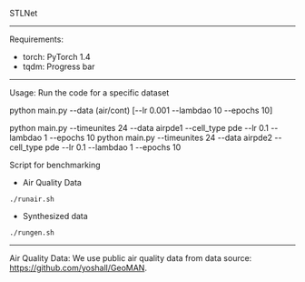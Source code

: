 STLNet

------------------------------------
Requirements:
- torch: PyTorch 1.4
- tqdm: Progress bar

------------------------------------
Usage:
Run the code for a specific dataset

python main.py --data (air/cont) [--lr 0.001 --lambdao 10 --epochs 10]

python main.py --timeunites 24 --data airpde1 --cell_type pde --lr 0.1 --lambdao 1 --epochs 10
python main.py --timeunites 24 --data airpde2 --cell_type pde --lr 0.1 --lambdao 1 --epochs 10


Script for benchmarking
- Air Quality Data
```
./runair.sh
```
- Synthesized data
```
./rungen.sh
```

-------------------------------------
Air Quality Data:
We use public air quality data from data source: https://github.com/yoshall/GeoMAN.
